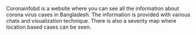 Coronainfobd is a website where you can see all the information about corona virus cases in Bangladesh. The information is provided with various chats and visualization technique. There is also a severity map where location based cases can be seen.
